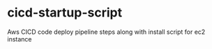 # cicd-startup-script
Aws CICD code deploy pipeline steps along with install script for ec2 instance
